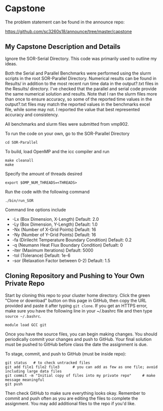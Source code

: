 # Capstone

The problem statement can be found in the announce repo:

https://github.com/sc3260s18/announce/tree/master/capstone

## My Capstone Description and Details

Ignore the SOR-Serial Directory. This code was primarily used to outline my ideas. 

Both the Serial and Parallel Benchmarks were performed using the slurm scripts in the root SOR-Parallel Directory. Numerical results can be found in Results/ in addition to the most recent run time data in the output?.txt files in the Results/ directory. I've checked that the parallel and serial code provide the same numerical solution and results. Note that I ran the slurm files more than once to ensure accuracy, so some of the reported time values in the output?.txt files may match the reported values in the benchmarks excel file, while some may not. I reported the value that best represented accuracy and consistency.

All benchmarks and slurm files were submitted from vmp902.

To run the code on your own, go to the SOR-Parallel Directory

```
cd SOR-Parallel
```

To build, load OpenMP and the icc compiler and run

```
make cleanall
make
```

Specify the amount of threads desired

```
export $OMP_NUM_THREADS=<THREADS>
```

Run the code with the following command

```
./bin/run_SOR
```

Command line options include
- -Lx (Box Dimension, X-Length) Default: 2.0
- -Ly (Box Dimension, Y-Length) Default: 1.0
- -Nx (Number of X-Grid Points) Default: 16
- -Ny (Number of Y-Grid Points) Default: 16
- -fa (Dirilecht Temperature Boundary Condition) Default: 0.2
- -q (Neumann Heat Flux Boundary Condition) Defualt: 0
- -iter (Maximum Iterations) Default: 5000
- -tol (Tolerance) Default: 1e-6
- -sor (Relaxation Factor between 0-2) Default: 1.5

## Cloning Repository and Pushing to Your Own Private Repo

Start by cloning this repo to your cluster home directory. Click the green "Clone or
download" button on this page in GitHub, then copy the URL provided and paste it after
typing `git clone`. If you get an HTTPS error, make sure you have the following line
in your ~/.bashrc file and then type `source ~/.bashrc`.

```
module load GCC git
```

Once you have the source files, you can begin making changes. You should
periodically commit your changes and push to GitHub. Your final solution must
be pushed to GitHub before class the date the assignment is due.
 
To stage, commit, and push to GitHub (must be inside repo):

    git status   # to check untracked files
	git add file1 file2 file3      # you can add as few as one file; avoid including large data files
	git commit -m "Initial copy of files into my private repo"     # make message meaningful
	git push

Then check GitHub to make sure everything looks okay. Remember to commit
and push often as you are editing the files to complete the assignment. You
may add additional files to the repo if you'd like.

